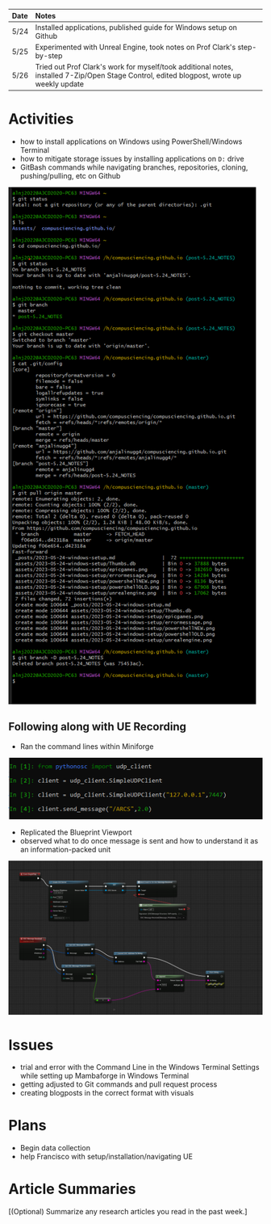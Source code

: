 | Date   | Notes
| :----- | :-------------------------------
|5/24 | Installed applications, published guide for Windows setup on Github
|5/25 | Experimented with Unreal Engine, took notes on Prof Clark's step-by-step
|5/26 | Tried out Prof Clark's work for myself/took additional notes, installed 7-Zip/Open Stage Control, edited blogpost, wrote up weekly update


# Activities

- how to install applications on Windows using PowerShell/Windows Terminal
- how to mitigate storage issues by installing applications on `D:` drive
- GitBash commands while navigating branches, repositories, cloning, pushing/pulling, etc on Github
   
![Older version of Powershell](/assets/5-29-ss/gitbashcommands.png)

## Following along with UE Recording
- Ran the command lines within Miniforge

![Miniforge command lines](/assets/5-29-ss/clientcommands.png)

- Replicated the Blueprint Viewport
- observed what to do once message is sent and how to understand it as an information-packed unit

![Blueprint Viewport](/assets/5-29-ss/completeviewport.png)

# Issues

- trial and error with the Command Line in the Windows Terminal Settings while setting up Mambaforge in Windows Terminal
- getting adjusted to Git commands and pull request process
- creating blogposts in the correct format with visuals

# Plans

- Begin data collection
- help Francisco with setup/installation/navigating UE

# Article Summaries

[(Optional) Summarize any research articles you read in the past week.]